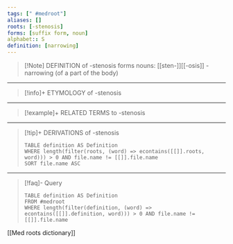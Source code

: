 ```yaml
---
tags: [" #medroot"]
aliases: []
roots: [-stenosis]
forms: [suffix form, noun]
alphabet:: S
definition: [narrowing]
---
```

>[!Note] DEFINITION of -stenosis
>forms nouns: [[sten-]][[-osis]] - narrowing (of a part of the body)
_____
>[!info]+ ETYMOLOGY of -stenosis
>
_____
>[!example]+ RELATED TERMS to -stenosis
>
_____
>[!tip]+ DERIVATIONS of -stenosis
>```dataview
>TABLE definition AS Definition 
>WHERE length(filter(roots, (word) => econtains([[]].roots, word))) > 0 AND file.name != [[]].file.name
>SORT file.name ASC
>```
_____
>[!faq]- Query
>```dataview
>TABLE definition AS Definition
>FROM #medroot
>WHERE length(filter(definition, (word) => econtains([[]].definition, word))) > 0 AND file.name != [[]].file.name
>```

[[Med roots dictionary]]